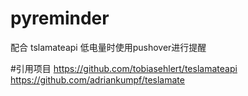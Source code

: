 # pyreminder
配合 tslamateapi 低电量时使用pushover进行提醒


#引用项目
https://github.com/tobiasehlert/teslamateapi
https://github.com/adriankumpf/teslamate
